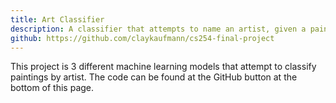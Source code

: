 ```yaml
---
title: Art Classifier
description: A classifier that attempts to name an artist, given a painting
github: https://github.com/claykaufmann/cs254-final-project
---
```


This project is 3 different machine learning models that attempt to classify paintings by artist. The code can be found at the GitHub button at the bottom of this page.
